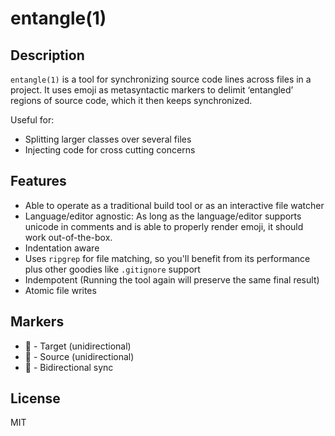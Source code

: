 # entangle(1)

## Description

`entangle(1)` is a tool for synchronizing source code lines across files in a project. It uses emoji as metasyntactic markers to delimit ‘entangled’ regions of source code, which it then keeps synchronized.

Useful for:
- Splitting larger classes over several files
- Injecting code for cross cutting concerns

## Features

- Able to operate as a traditional build tool or as an interactive file watcher
- Language/editor agnostic: As long as the language/editor supports unicode in comments and is able to properly render emoji, it should work out-of-the-box.
- Indentation aware
- Uses `ripgrep` for file matching, so you'll benefit from its performance plus other goodies like `.gitignore` support
- Indempotent (Running the tool again will preserve the same final result)
- Atomic file writes

## Markers

- 🚧 - Target (unidirectional)
- 🔨 - Source (unidirectional)
- 💫 - Bidirectional sync

## License

MIT
